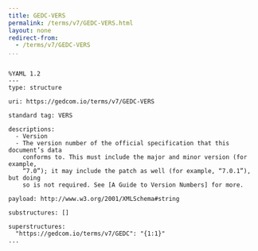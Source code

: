 ```yaml
---
title: GEDC-VERS
permalink: /terms/v7/GEDC-VERS.html
layout: none
redirect-from:
  - /terms/v7/GEDC-VERS
...
```


```

%YAML 1.2
---
type: structure

uri: https://gedcom.io/terms/v7/GEDC-VERS

standard tag: VERS

descriptions:
  - Version
  - The version number of the official specification that this document’s data
    conforms to. This must include the major and minor version (for example,
    “7.0”); it may include the patch as well (for example, “7.0.1”), but doing
    so is not required. See [A Guide to Version Numbers] for more.

payload: http://www.w3.org/2001/XMLSchema#string

substructures: []

superstructures:
  "https://gedcom.io/terms/v7/GEDC": "{1:1}"
...

```
